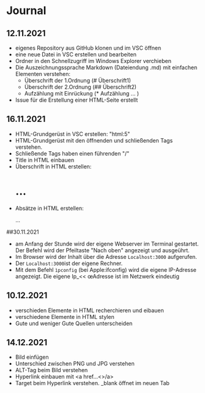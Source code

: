 # Journal

## 12.11.2021
* eigenes Repository aus GitHub klonen und im VSC öffnen
* eine neue Datei in VSC erstellen und bearbeiten
* Ordner in den Schnellzugriff im Windows Explorer verchieben
* Die Auszeichnungssprache Markdown (Dateiendung .md) mit einfachen Elementen verstehen:
    * Überschrift der 1.Ordnung (# Überschrift1)
    * Überschrift der 2.Ordnung (## Überschrift2)
    * Aufzählung mit Einrückung (* Aufzählung ... )
* Issue für die Erstellung einer HTML-Seite erstellt


## 16.11.2021
* HTML-Grundgerüst in VSC erstellen: "html:5"
* HTML-Grundgerüst mit den öffnenden und schließenden Tags verstehen.
* Schließende Tags haben einen führenden "/"
* Title in HTML einbauen
* Überschrift in HTML erstellen: <h1>...</h1>
* Absätze in HTML erstellen: <p>...</p>

##30.11.2021
* am Anfang der Stunde wird der eigene Webserver im Terminal gestartet. Der Befehl wird der Pfeiltaste "Nach oben" angezeigt und ausgeührt.
* Im Browser wird der Inhalt über die Adresse ```Localhost:3000``` aufgerufen.
* Der ```Localhost:3000```ist der eigene Rechner.
* Mit dem Befehl ```ìpconfig``` (bei Apple:ifconfig) wird die eigene IP-Adresse angezeigt. Die eigene Ip_<< œAdresse ist im Netzwerk eindeutig 


## 10.12.2021
* verschieden Elemente in HTML recherchieren und eibauen 
* verschiedene Elemente in HTML stylen
* Gute und weniger Gute Quellen unterscheiden 

## 14.12.2021
* Bild einfügen 
* Unterschied zwischen PNG und JPG verstehen 
* ALT-Tag beim Bild verstehen 
* Hyperlink einbauen mit <a href...<>/a>
* Target beim Hyperlink verstehen. _blank öffnet im neuen Tab 